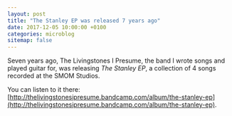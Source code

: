 ```yaml
---
layout: post
title: "The Stanley EP was released 7 years ago"
date: 2017-12-05 10:00:00 +0100
categories: microblog
sitemap: false
---
```


Seven years ago, The Livingstones I Presume, the band I wrote songs and played
guitar for, was releasing _The Stanley EP_, a collection of 4 songs recorded at
the SMOM Studios.

You can listen to it there: [http://thelivingstonesipresume.bandcamp.com/album/the-stanley-ep](http://thelivingstonesipresume.bandcamp.com/album/the-stanley-ep).
